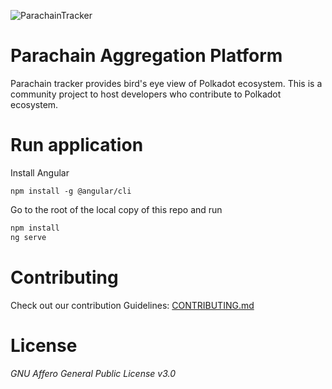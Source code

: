 ![ParachainTracker](https://i.imgur.com/52WmOBo.png)

# Parachain Aggregation Platform

Parachain tracker provides bird's eye view of Polkadot ecosystem. This is a community project to host developers who contribute to Polkadot ecosystem.


# Run application

Install Angular 
```
npm install -g @angular/cli
```

Go to the root of the local copy of this repo and run
```bash
npm install
ng serve
```

# Contributing

Check out our contribution Guidelines: [CONTRIBUTING.md](./CONTRIBUTING.md)

# License

*GNU Affero General Public License v3.0*
